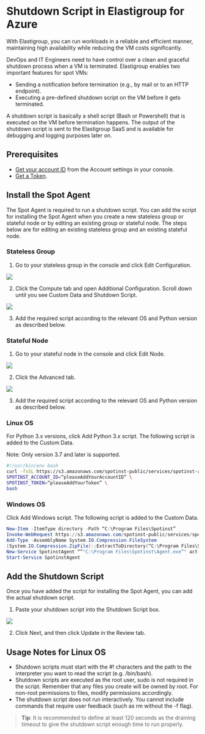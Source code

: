 # Shutdown Script in Elastigroup for Azure

With Elastigroup, you can run workloads in a reliable and efficient manner, maintaining high availability while reducing the VM costs significantly.

DevOps and IT Engineers need to have control over a clean and graceful shutdown process when a VM is terminated. Elastigroup enables two important features for spot VMs:

- Sending a notification before termination (e.g., by mail or to an HTTP endpoint).
- Executing a pre-defined shutdown script on the VM before it gets terminated.

A shutdown script is basically a shell script (Bash or Powershell) that is executed on the VM before termination happens. The output of the shutdown script is sent to the Elastigroup SaaS and is available for debugging and logging purposes later on.

## Prerequisites

- [Get your account ID](https://console.spotinst.com/#/settings/account/general) from the Account settings in your console.
- [Get a Token](https://console.spotinst.com/#/settings/tokens/permanent).

## Install the Spot Agent

The Spot Agent is required to run a shutdown script. You can add the script for installing the Spot Agent when you create a new stateless group or stateful node or by editing an existing group or stateful node. The steps below are for editing an existing stateless group and an existing stateful node.

### Stateless Group

1. Go to your stateless group in the console and click Edit Configuration.

<img src="/elastigroup/_media/azure-shutdown-script-01.png" />

2. Click the Compute tab and open Additional Configuration. Scroll down until you see Custom Data and Shutdown Script.

<img src="/elastigroup/_media/azure-shutdown-script-02a.png" />

3. Add the required script according to the relevant OS and Python version as described below.

### Stateful Node

1. Go to your stateful node in the console and click Edit Node.

<img src="/elastigroup/_media/shutdown-script-elastigroup-azure-1.png" />

2. Click the Advanced tab.

<img src="/elastigroup/_media/shutdown-script-elastigroup-azure-2.png" />

3. Add the required script according to the relevant OS and Python version as described below.

### Linux OS

For Python 3.x versions, click Add Python 3.x script. The following script is added to the Custom Data.

Note: Only version 3.7 and later is supported.  

```bash
#!/usr/bin/env bash
curl -fsSL https://s3.amazonaws.com/spotinst-public/services/spotinst-agent-2/azure-spot-elastigroup-agent-init.sh | \
SPOTINST_ACCOUNT_ID=“pleaseAddYourAccountID” \
SPOTINST_TOKEN=“pleaseAddYourToken” \
bash
```

### Windows OS

Click Add Windows script. The following script is added to the Custom Data.

```Powershell
New-Item -ItemType directory -Path “C:\Program Files\Spotinst”
Invoke-WebRequest https://s3.amazonaws.com/spotinst-public/services/spotinst-windows-agent/SpotinstWindowsAgent-Latest.zip -OutFile “C:\Program Files\Spotinst\SpotinstAgent.zip”
Add-Type -AssemblyName System.IO.Compression.FileSystem
[System.IO.Compression.ZipFile]::ExtractToDirectory(“C:\Program Files\Spotinst\SpotinstAgent.zip”,“c:\program files\spotinst\“)
New-Service SpotinstAgent “”"C:\Program Files\Spotinst\Agent.exe”" act-243add2f {pleaseAddYourToken} AzureSpot” -DisplayName “Spotinst Agent Service” -StartupType auto
Start-Service SpotinstAgent
```

## Add the Shutdown Script

Once you have added the script for installing the Spot Agent, you can add the actual shutdown script.

1. Paste your shutdown script into the Shutdown Script box.

<img src="/elastigroup/_media/azure-shutdown-script-03.png" />

2. Click Next, and then click Update in the Review tab.

## Usage Notes for Linux OS

- Shutdown scripts must start with the #! characters and the path to the interpreter you want to read the script (e.g. /bin/bash).
- Shutdown scripts are executed as the root user, sudo is not required in the script. Remember that any files you create will be owned by root. For non-root permissions to files, modify permissions accordingly.
- The shutdown script does not run interactively. You cannot include commands that require user feedback (such as rm without the -f flag).

> **Tip**: It is recommended to define at least 120 seconds as the draining timeout to give the shutdown script enough time to run properly.  
